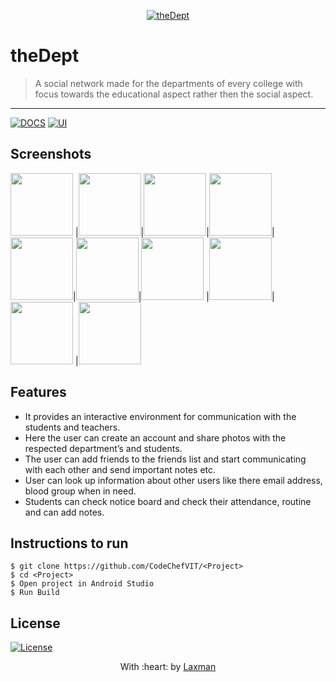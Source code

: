 
<p align="center"><a href="#" target="_blank"><img src="https://user-images.githubusercontent.com/56950807/104883203-6e8c9d00-598a-11eb-9c80-c86d0000feda.png" title="theDept" alt="theDept"></a>
</p>

# theDept

> <Subtitle>
> A social network made for the departments of every college with focus towards the educational aspect rather then the social aspect. 

---
[![DOCS](https://img.shields.io/badge/Documentation-see%20docs-green?style=flat-square&logo=appveyor)](INSERT_LINK_FOR_DOCS_HERE) 
  [![UI ](https://img.shields.io/badge/User%20Interface-Link%20to%20UI-orange?style=flat-square&logo=appveyor)](INSERT_UI_LINK_HERE)
  
  
  ## Screenshots
<img src="https://user-images.githubusercontent.com/56950807/102047551-77c2a100-3e03-11eb-8e40-c7eb5d02fa72.jpg" width="100"> |<img src="https://user-images.githubusercontent.com/56950807/102047560-7abd9180-3e03-11eb-8a3b-0e79b0141182.jpg" width="100">|<img src="https://user-images.githubusercontent.com/56950807/102047567-7db88200-3e03-11eb-85d3-f52a32d6437b.jpg" width="100">|<img src="https://user-images.githubusercontent.com/56950807/102047569-7ee9af00-3e03-11eb-83f9-eaa6a0e3852d.jpg" width="100">|<img src="https://user-images.githubusercontent.com/56950807/102047573-801adc00-3e03-11eb-8db8-928d97c6c3b5.jpg" width="100">|<img src="https://user-images.githubusercontent.com/56950807/102047577-80b37280-3e03-11eb-8340-39e44357fe76.jpg" width="100">|<img src="https://user-images.githubusercontent.com/56950807/102047581-81e49f80-3e03-11eb-8020-0b5a5b1ec4cf.jpg" width="100"> |<img src="ttps://user-images.githubusercontent.com/56950807/102047584-827d3600-3e03-11eb-9c7d-894b2c1ba97f.jpg" width="100">|<img src="https://user-images.githubusercontent.com/56950807/102047592-8446f980-3e03-11eb-9d59-2a0fec2a8bdb.jpg" width="100"> |<img src="https://user-images.githubusercontent.com/56950807/102047589-8315cc80-3e03-11eb-9a61-6b27ccd99ee6.jpg" width="100">

## Features
- It provides an interactive environment for communication with the students and teachers.
- Here the user can create an account and share photos with the respected department’s and students.
- The user can add friends to the friends list and start communicating with each other and send important notes etc.
- User can look up information about other users like there email address, blood group when in need.
- Students can check notice board and check their attendance, routine and can add notes.



## Instructions to run
```
$ git clone https://github.com/CodeChefVIT/<Project>
$ cd <Project>
$ Open project in Android Studio
$ Run Build 
```



## License
[![License](http://img.shields.io/:license-mit-blue.svg?style=flat-square)](http://badges.mit-license.org)

<p align="center">
	With :heart: by <a href="" target="_blank">Laxman</a>
</p>



